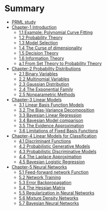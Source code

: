 # Summary

* [PRML study](README.md)
* [Chapter-1 Introduction](posts/chapter-1/0-intro.md)
    * [1.1 Example: Polynomial Curve Fitting](posts/chapter-1/1-example.md)
    * [1.2 Probability Theory](posts/chapter-1/2-probability.md)
    * [1.3 Model Selection]()
    * [1.4 The Curse of dimensionality]()
    * [1.5 Decision Theory]()
    * [1.6 Information Theory]()
    * [a.1 From Set Theory to Probability Theory](posts/chapter-1/a1-edwithchoi.md)
* [Chapter-2 Probability Distributions](posts/chapter-2/0-intro.md)
    * [2.1 Binary Variables]()
    * [2.2 Multinomial Variables]()
    * [2.3 Gaussian Distribution]()
    * [2.4 The Exponential Family]()
    * [2.5 Nonparametric Methods]()
* [Chapter-3 Linear Models](posts/chapter-3/0-intro.md)
    * [3.1 Linear Basis Function Models]()
    * [3.2 The Bias-Variance Decomposition]()
    * [3.3 Bayesian Linear Regression]()
    * [3.4 Bayesian Model comparison]()
    * [3.5 The Evidence Approximation]()
    * [3.6 Limitations of Fixed Basis Functions]()
* [Chapter-4 Linear Models for Classification](posts/chapter-4/0-intro.md)
    * [4.1 Discriminant Functions]()
    * [4.2 Probabilistic Generative Models]()
    * [4.3 Probabilistic Discriminative Models]()
    * [4.4 The Laplace Approximation]()
    * [4.5 Bayesian Logistic Regression]()
* [Chapter-5 Neural Networks](posts/chapter-5/0-intro.md)
    * [5.1 Feed-forward network Function]()
    * [5.2 Network Training]()
    * [5.3 Error Backpropagation]()
    * [5.4 The Hessian Matrix]()
    * [5.5 Regularization in Neural Networks]()
    * [5.6 Mixture Density Networks]()
    * [5.7 Bayesian Neural Networks]()